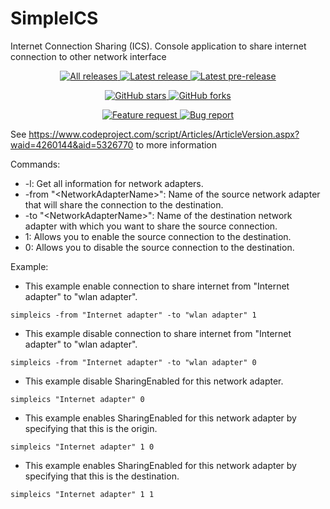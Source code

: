# SimpleICS
Internet Connection Sharing (ICS). Console application to share internet connection to other network interface

<div align="center">
<p>
    <a href="https://github.com/gsirettito/SimpleICS/releases" target="_blank">
      <img alt="All releases" src="https://img.shields.io/github/downloads/gsirettito/SimpleICS/total.svg?style=for-the-badge&logo=github" />
    </a>
    <a href="https://github.com/gsirettito/SimpleICS/releases/latest" target="_blank">
      <img alt="Latest release" src="https://img.shields.io/github/downloads/gsirettito/SimpleICS/latest/total.svg?style=for-the-badge&logo=github" />
    </a>
    <a href="https://github.com/gsirettito/SimpleICS/releases" target="_blank">
      <img alt="Latest pre-release" src="https://img.shields.io/github/downloads-pre/gsirettito/SimpleICS/latest/total.svg?label=downloads%40pre-release&style=for-the-badge&logo=github" />
    </a>
  </p>
  <p>
    <a href="https://github.com/gsirettito/SimpleICS/stargazers" target="_blank">
      <img alt="GitHub stars" src="https://img.shields.io/github/stars/gsirettito/SimpleICS?style=for-the-badge&logo=github" />
    </a>
    <a href="https://github.com/gsirettito/SimpleICS/network" target="_blank">
      <img alt="GitHub forks" src="https://img.shields.io/github/forks/gsirettito/SimpleICS?style=for-the-badge&logo=github" />
    </a>
  </p>
  <p>
    <a href="https://github.com/gsirettito/SimpleICS/issues/new?labels=Feature-Request&template=Feature_request.md">
      <img alt="Feature request" src="https://img.shields.io/badge/github-feature_request-green.svg?style=for-the-badge&logo=github" />
    </a>
    <a href="https://github.com/gsirettito/SimpleICS/issues/new?labels=Issue&template=Bug_report.md">
      <img alt="Bug report" src="https://img.shields.io/badge/github-bug_report-red.svg?style=for-the-badge&logo=github" />
    </a>
  </p>
</div>

See https://www.codeproject.com/script/Articles/ArticleVersion.aspx?waid=4260144&aid=5326770 to more information

Commands:
- -l:                              Get all information for network adapters.
- -from "\<NetworkAdapterName>":   Name of the source network adapter that will share the connection to the destination.
- -to "\<NetworkAdapterName>":     Name of the destination network adapter with which you want to share the source connection.
- 1:                               Allows you to enable the source connection to the destination.
- 0:                               Allows you to disable the source connection to the destination.
  
  
Example:
  * This example enable connection to share internet from "Internet adapter" to "wlan adapter".
    
  `simpleics -from "Internet adapter" -to "wlan adapter" 1`
  * This example disable connection to share internet from "Internet adapter" to "wlan adapter".
    
  `simpleics -from "Internet adapter" -to "wlan adapter" 0`
  * This example disable SharingEnabled for this network adapter.
    
  `simpleics "Internet adapter" 0`
  * This example enables SharingEnabled for this network adapter by specifying that this is the origin.
    
  `simpleics "Internet adapter" 1 0`
  * This example enables SharingEnabled for this network adapter by specifying that this is the destination.
    
  `simpleics "Internet adapter" 1 1`
